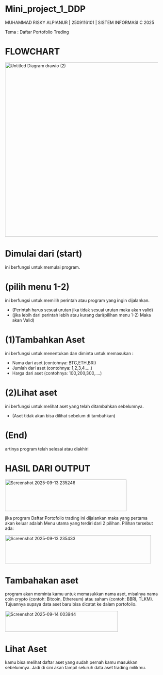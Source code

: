 # Mini_project_1_DDP
MUHAMMAD RISKY ALPIANUR | 2509116101 | SISTEM INFORMASI C 2025

Tema  : Daftar Portofolio Treding

# FLOWCHART

<img width="817" height="572" alt="Untitled Diagram drawio (2)" src="https://github.com/user-attachments/assets/40b2ce23-e56e-4a7d-916c-60e66d5d608c" />

# Dimulai dari (start) 
ini berfungsi untuk memulai program.
# (pilih menu 1-2) 
ini berfungsi untuk memilih perintah atau program yang ingin dijalankan.
   - (Perintah harus sesuai urutan jika tidak sesuai urutan maka akan valid)
   - (jika lebih dari perintah lebih atau kurang dari(pilihan menu 1-2) Maka akan Valid) 
# (1)Tambahkan Aset
 ini berfungsi untuk menentukan dan diminta untuk memasukan :
   - Nama dari aset (contohnya: BTC,ETH,BRI)
   - Jumlah dari aset (contohnya: 1,2,3,4.....)
   - Harga dari aset (contohnya: 100,200,300,....)
# (2)Lihat aset
ini berfungsi untuk  melihat aset yang telah ditambahkan sebelumnya.
   - (Aset tidak akan bisa dilihat sebelum di tambahkan)
# (End)
 artinya program telah selesai atau diakhiri


# HASIL DARI OUTPUT
<img width="400" height="104" alt="Screenshot 2025-09-13 235246" src="https://github.com/user-attachments/assets/64fb6328-da52-40e5-a2e4-9057f36d3e75" />

jika program Daftar Portofolio trading ini dijalankan maka yang pertama akan keluar adalah Menu utama yang terdiri dari 2 pilihan. Pilihan tersebut ada:


<img width="481" height="93" alt="Screenshot 2025-09-13 235433" src="https://github.com/user-attachments/assets/f23da2a3-39dc-492e-bd1e-07adebab11ab" />


# Tambahakan aset
program akan meminta kamu untuk memasukkan nama aset, misalnya nama coin crypto (contoh: Bitcoin, Ethereum) atau saham (contoh: BBRI, TLKM). Tujuannya supaya data aset baru bisa dicatat ke dalam portofolio.


<img width="372" height="68" alt="Screenshot 2025-09-14 003944" src="https://github.com/user-attachments/assets/306ed27f-a9d0-4f69-8afb-85ac4978ea01" />

# Lihat Aset 
kamu bisa melihat daftar aset yang sudah pernah kamu masukkan sebelumnya. Jadi di sini akan tampil seluruh data aset trading milikmu.

